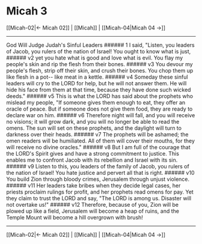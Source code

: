 # Micah 3

[[Micah-02|← Micah 02]] | [[Micah]] | [[Micah-04|Micah 04 →]]
***

God Will Judge Judah's Sinful Leaders ###### 1 I said, "Listen, you leaders of Jacob, you rulers of the nation of Israel! You ought to know what is just, ###### v2 yet you hate what is good and love what is evil. You flay my people's skin and rip the flesh from their bones. ###### v3 You devour my people's flesh, strip off their skin, and crush their bones. You chop them up like flesh in a pot-- like meat in a kettle. ###### v4 Someday these sinful leaders will cry to the LORD for help, but he will not answer them. He will hide his face from them at that time, because they have done such wicked deeds." ###### v5 This is what the LORD has said about the prophets who mislead my people, "If someone gives them enough to eat, they offer an oracle of peace. But if someone does not give them food, they are ready to declare war on him. ###### v6 Therefore night will fall, and you will receive no visions; it will grow dark, and you will no longer be able to read the omens. The sun will set on these prophets, and the daylight will turn to darkness over their heads. ###### v7 The prophets will be ashamed; the omen readers will be humiliated. All of them will cover their mouths, for they will receive no divine oracles." ###### v8 But I am full of the courage that the LORD's Spirit gives and have a strong commitment to justice. This enables me to confront Jacob with its rebellion and Israel with its sin. ###### v9 Listen to this, you leaders of the family of Jacob, you rulers of the nation of Israel! You hate justice and pervert all that is right. ###### v10 You build Zion through bloody crimes, Jerusalem through unjust violence. ###### v11 Her leaders take bribes when they decide legal cases, her priests proclaim rulings for profit, and her prophets read omens for pay. Yet they claim to trust the LORD and say, "The LORD is among us. Disaster will not overtake us!" ###### v12 Therefore, because of you, Zion will be plowed up like a field, Jerusalem will become a heap of ruins, and the Temple Mount will become a hill overgrown with brush!

***
[[Micah-02|← Micah 02]] | [[Micah]] | [[Micah-04|Micah 04 →]]
